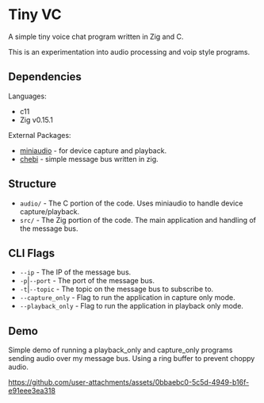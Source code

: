 # Tiny VC

A simple tiny voice chat program written in Zig and C.

This is an experimentation into audio processing and voip style programs.

## Dependencies

Languages:
- c11
- Zig v0.15.1

External Packages:
- [miniaudio](https://github.com/mackron/miniaudio) - for device capture and playback.
- [chebi](https://github.com/jmatth11/chebi) - simple message bus written in zig.

## Structure

- `audio/` - The C portion of the code. Uses miniaudio to handle device
  capture/playback.
- `src/` - The Zig portion of the code. The main application and handling of
  the message bus.

## CLI Flags

- `--ip` - The IP of the message bus.
- `-p`|`--port` - The port of the message bus.
- `-t`|`--topic` - The topic on the message bus to subscribe to.
- `--capture_only` - Flag to run the application in capture only mode.
- `--playback_only` - Flag to run the application in playback only mode.

## Demo

Simple demo of running a playback_only and capture_only programs sending audio over my message bus.
Using a ring buffer to prevent choppy audio.

https://github.com/user-attachments/assets/0bbaebc0-5c5d-4949-b16f-e91eee3ea318


